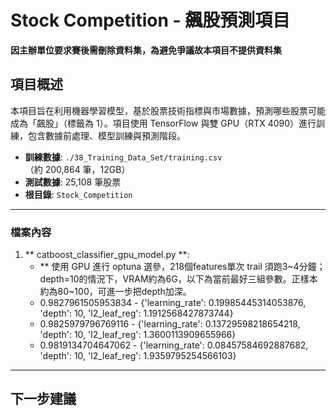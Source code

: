 # Stock Competition - 飆股預測項目

**因主辦單位要求賽後需刪除資料集，為避免爭議故本項目不提供資料集**

## 項目概述
本項目旨在利用機器學習模型，基於股票技術指標與市場數據，預測哪些股票可能成為「飆股」（標籤為 1）。項目使用 TensorFlow 與雙 GPU（RTX 4090）進行訓練，包含數據前處理、模型訓練與預測階段。

- **訓練數據**: `./38_Training_Data_Set/training.csv`（約 200,864 筆，12GB）
- **測試數據**: 25,108 筆股票
- **根目錄**: `Stock_Competition`

---

### 檔案內容
1. ** catboost_classifier_gpu_model.py **:
   - ** 使用 GPU 進行 optuna 選參，218個features單次 trail 須跑3~4分鐘；depth=10的情況下，VRAM約為6G，以下為當前最好三組參數。正樣本約為80~100，可進一步把depth加深。
   - 0.9827961505953834 - {'learning_rate': 0.19985445314053876, 'depth': 10, 'l2_leaf_reg': 1.1912568427873744}
   - 0.9825979796769116 - {'learning_rate': 0.13729598218654218, 'depth': 10, 'l2_leaf_reg': 1.3600113909655966}
   - 0.9819134704647062 - {'learning_rate': 0.08457584692887682, 'depth': 10, 'l2_leaf_reg': 1.9359795254566103}
---

## 下一步建議

